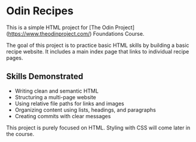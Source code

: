 # Odin Recipes

This is a simple HTML project for [The Odin Project]
(https://www.theodinproject.com/) Foundations Course.

The goal of this project is to practice basic HTML skills by building a
basic recipe website. It includes a main index page that links to
individual recipe pages.                           
         
## Skills Demonstrated

- Writing clean and semantic HTML
- Structuring a multi-page website
- Using relative file paths for links and images
- Organizing content using lists, headings, and paragraphs
- Creating commits with clear messages

This project is purely focused on HTML. Styling with CSS will come later
in the course.